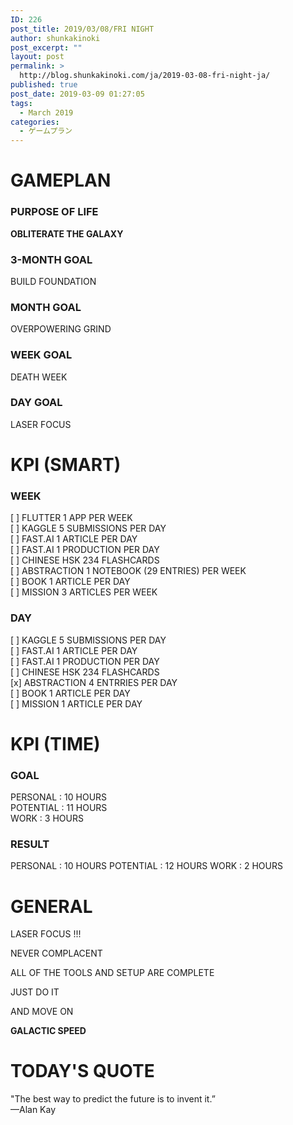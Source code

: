 ```yaml
---
ID: 226
post_title: 2019/03/08/FRI NIGHT
author: shunkakinoki
post_excerpt: ""
layout: post
permalink: >
  http://blog.shunkakinoki.com/ja/2019-03-08-fri-night-ja/
published: true
post_date: 2019-03-09 01:27:05
tags:
  - March 2019
categories:
  - ゲームプラン
---
```

# GAMEPLAN

### PURPOSE OF LIFE

**OBLITERATE THE GALAXY**

### 3-MONTH GOAL

BUILD FOUNDATION

### MONTH GOAL

OVERPOWERING GRIND

### WEEK GOAL

DEATH WEEK

### DAY GOAL

LASER FOCUS

# KPI (SMART)

### WEEK

[ ] FLUTTER 1 APP PER WEEK  
[ ] KAGGLE 5 SUBMISSIONS PER DAY  
[ ] FAST.AI 1 ARTICLE PER DAY  
[ ] FAST.AI 1 PRODUCTION PER DAY  
[ ] CHINESE HSK 234 FLASHCARDS  
[ ] ABSTRACTION 1 NOTEBOOK (29 ENTRIES) PER WEEK  
[ ] BOOK 1 ARTICLE PER DAY  
[ ] MISSION 3 ARTICLES PER WEEK

### DAY

[ ] KAGGLE 5 SUBMISSIONS PER DAY  
[ ] FAST.AI 1 ARTICLE PER DAY  
[ ] FAST.AI 1 PRODUCTION PER DAY  
[ ] CHINESE HSK 234 FLASHCARDS  
[x] ABSTRACTION 4 ENTRRIES PER DAY  
[ ] BOOK 1 ARTICLE PER DAY  
[ ] MISSION 1 ARTICLE PER DAY

# KPI (TIME)

### GOAL

PERSONAL : 10 HOURS  
POTENTIAL : 11 HOURS  
WORK : 3 HOURS

### RESULT

PERSONAL : 10 HOURS POTENTIAL : 12 HOURS WORK : 2 HOURS

# GENERAL

LASER FOCUS !!!

NEVER COMPLACENT

ALL OF THE TOOLS AND SETUP ARE COMPLETE

JUST DO IT

AND MOVE ON

**GALACTIC SPEED**

# TODAY'S QUOTE

"The best way to predict the future is to invent it.”  
—Alan Kay